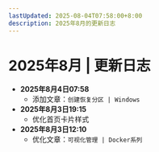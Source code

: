 ```yaml
---
lastUpdated: 2025-08-04T07:58:00+8:00
description: 2025年8月的更新日志
---
```


# 2025年8月 | 更新日志

- **2025年8月4日07:58**
  - 添加文章：`创建恢复分区 | Windows`
- **2025年8月3日19:15**
  - 优化首页卡片样式
- **2025年8月3日12:10**
  - 优化文章：`可视化管理 | Docker系列`
